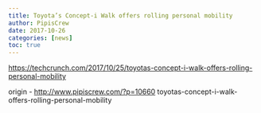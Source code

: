 ```yaml
---
title: Toyota’s Concept-i Walk offers rolling personal mobility
author: PipisCrew
date: 2017-10-26
categories: [news]
toc: true
---
```


https://techcrunch.com/2017/10/25/toyotas-concept-i-walk-offers-rolling-personal-mobility

origin - http://www.pipiscrew.com/?p=10660 toyotas-concept-i-walk-offers-rolling-personal-mobility